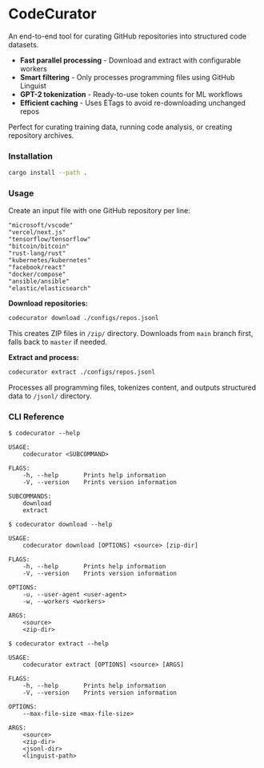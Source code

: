 # CodeCurator

An end-to-end tool for curating GitHub repositories into structured code datasets.

- **Fast parallel processing** - Download and extract with configurable workers
- **Smart filtering** - Only processes programming files using GitHub Linguist
- **GPT-2 tokenization** - Ready-to-use token counts for ML workflows
- **Efficient caching** - Uses ETags to avoid re-downloading unchanged repos

Perfect for curating training data, running code analysis, or creating repository archives.


### Installation

```bash
cargo install --path .
```

### Usage

Create an input file with one GitHub repository per line:

```jsonl
"microsoft/vscode"
"vercel/next.js"
"tensorflow/tensorflow"
"bitcoin/bitcoin"
"rust-lang/rust"
"kubernetes/kubernetes"
"facebook/react"
"docker/compose"
"ansible/ansible"
"elastic/elasticsearch"
```

**Download repositories:**
```bash
codecurator download ./configs/repos.jsonl
```

This creates ZIP files in `/zip/` directory. Downloads from `main` branch first, falls back to `master` if needed.

**Extract and process:**
```bash
codecurator extract ./configs/repos.jsonl
```

Processes all programming files, tokenizes content, and outputs structured data to `/jsonl/` directory.

### CLI Reference

```
$ codecurator --help

USAGE:
    codecurator <SUBCOMMAND>

FLAGS:
    -h, --help       Prints help information
    -V, --version    Prints version information

SUBCOMMANDS:
    download
    extract
```

```
$ codecurator download --help

USAGE:
    codecurator download [OPTIONS] <source> [zip-dir]

FLAGS:
    -h, --help       Prints help information
    -V, --version    Prints version information

OPTIONS:
    -u, --user-agent <user-agent>
    -w, --workers <workers>

ARGS:
    <source>
    <zip-dir>
```

```
$ codecurator extract --help

USAGE:
    codecurator extract [OPTIONS] <source> [ARGS]

FLAGS:
    -h, --help       Prints help information
    -V, --version    Prints version information

OPTIONS:
    --max-file-size <max-file-size>

ARGS:
    <source>
    <zip-dir>
    <jsonl-dir>
    <linguist-path>
```
